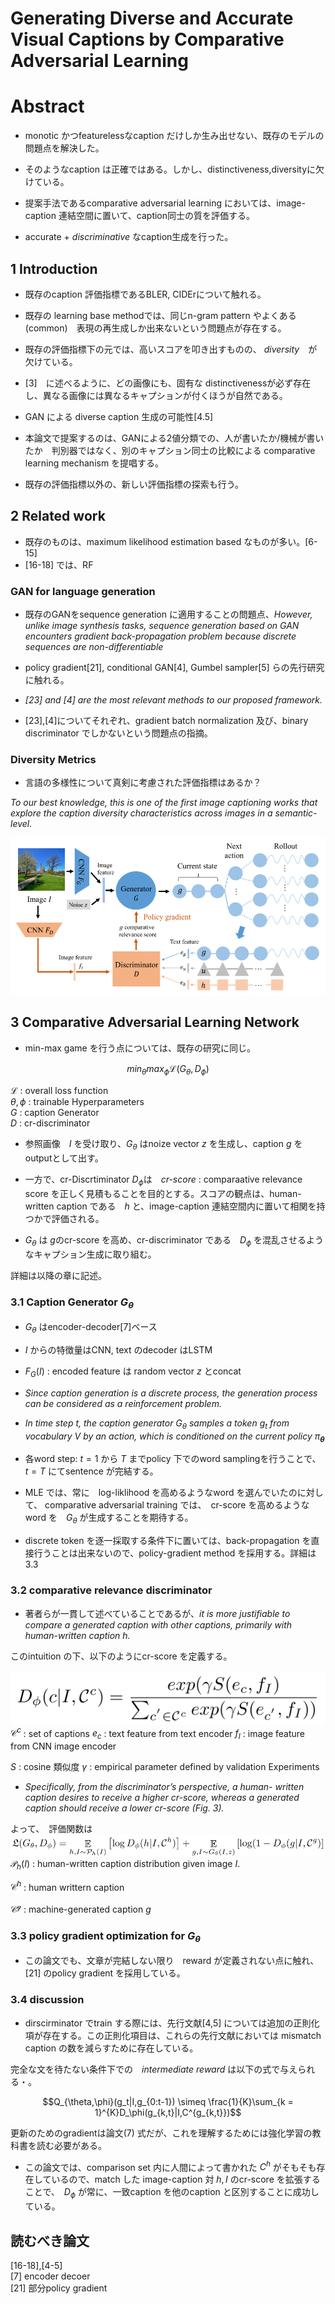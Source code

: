 # Generating Diverse and Accurate Visual Captions by Comparative Adversarial Learning

# Abstract
* monotic かつfeaturelessなcaption だけしか生み出せない、既存のモデルの問題点を解決した。

* そのようなcaption は正確ではある。しかし、distinctiveness,diversityに欠けている。

* 提案手法であるcomparative adversarial learning においては、image-caption 連結空間に置いて、caption同士の質を評価する。

* accurate + *discriminative* なcaption生成を行った。

## 1 Introduction
* 既存のcaption 評価指標であるBLER, CIDErについて触れる。

* 既存の learning base methodでは、同じn-gram pattern やよくある(common)　表現の再生成しか出来ないという問題点が存在する。

* 既存の評価指標下の元では、高いスコアを叩き出すものの、 *diversity*　が欠けている。

* [3]　に述べるように、どの画像にも、固有な distinctivenessが必ず存在し、異なる画像には異なるキャプションが付くほうが自然である。

* GAN による diverse caption 生成の可能性[4.5]

* 本論文で提案するのは、GANによる2値分類での、人が書いたか/機械が書いたか　判別器ではなく、別のキャプション同士の比較による comparative learning mechanism を提唱する。

* 既存の評価指標以外の、新しい評価指標の探索も行う。

## 2 Related work
* 既存のものは、maximum likelihood estimation based なものが多い。[6-15]
* [16-18] では、RF

### GAN for language generation
* 既存のGANをsequence generation に適用することの問題点、*However, unlike image synthesis tasks, sequence generation based on GAN encounters gradient back-propagation problem because discrete sequences are non-differentiable*

* policy gradient[21], conditional GAN[4], Gumbel sampler[5] らの先行研究に触れる。
*  *[23] and [4] are the most relevant methods to our
proposed framework.*

* [23],[4]についてそれぞれ、gradient batch normalization 及び、binary discriminator でしかないという問題点の指摘。

### Diversity Metrics
* 言語の多様性について真剣に考慮された評価指標はあるか？


*To our best knowledge, this is one of the first image captioning works that explore the caption diversity characteristics across images in a semantic-level.*

![our model](img/00037.png)

## 3 Comparative Adversarial Learning Network
* min-max game を行う点については、既存の研究に同じ。

$$min_{\theta} max_\phi \mathcal{L}(G_{\theta}, D_{\phi})\tag{1}$$

$\mathcal{L}$ : overall loss function \
$\theta, \phi$ : trainable Hyperparameters \
$G$ : caption Generator  
$D$ : cr-discriminator

* 参照画像　$I$ を受け取り、$G_\theta$ はnoize vector $z$ を生成し、caption $g$ をoutputとして出す。
* 一方で、cr-Discrtiminator $D_\phi$は　*cr-score* : comparaative relevance score
 を正しく見積もることを目的とする。スコアの観点は、human-written caption である　$h$ と、image-caption 連結空間内に置いて相関を持つかで評価される。

 * $G_\theta$ は $g$のcr-score を高め、cr-discriminator である　$D_\phi$ を混乱させるようなキャプション生成に取り組む。

 詳細は以降の章に記述。

### 3.1 Caption Generator $G_\theta$

* $G_\theta$ はencoder-decoder[7]ベース
* $I$ からの特徴量はCNN, text のdecoder はLSTM
* $F_G(I)$ : encoded feature は random vector $z$ とconcat

*  *Since caption generation is a discrete process, the generation process can be considered as a reinforcement problem.*

* *In time step $t$, the caption generator $G_θ$ samples a token $g_t$ from vocabulary $V$ by an action, which is conditioned on the current policy $π_\boldsymbol{θ}$*

* 各word step: $t = 1$ から  $T$ までpolicy 下でのword samplingを行うことで、$t = T$ にてsentence が完結する。

* MLE では、常に　log-liklihood を高めるようなword を選んでいたのに対して、 comparative adversarial training では、　cr-score を高めるような　word を　$G_\theta$ が生成することを期待する。

* discrete token を逐一採取する条件下に置いては、back-propagation を直接行うことは出来ないので、policy-gradient method を採用する。詳細は　3.3

### 3.2 comparative relevance discriminator
* 著者らが一貫して述べていることであるが、*it is more justifiable to compare a
generated caption with other captions, primarily with human-written caption $h$.*

このintuition の下、以下のようにcr-score を定義する。

![cr-score](img/00038.png)
$\mathcal{C}^c$ : set of captions
$e_c$ : text feature  from text encoder
$f_I$ : image feature from CNN image encoder

$S$ : cosine 類似度
$\gamma$ : empirical parameter defined by validation Experiments

* *Specifically, from the discriminator’s perspective, a human- written caption desires to receive a higher cr-score, whereas a generated caption should receive a lower cr-score (Fig. 3).*

よって、　評価関数は
![obj func](img/00039.png)
$\mathcal{P}_h(I)$ : human-written caption distribution given image  $I$.

$\mathcal{C}^h$ : human writtern caption

$\mathcal{C^g}$ : machine-generated caption $g$

### 3.3 policy gradient optimization for $G_\theta$
 * この論文でも、文章が完結しない限り　reward が定義されない点に触れ、　[21] のpolicy gradient を採用している。

### 3.4 discussion
* dirscirminator でtrain する際には、先行文献[4,5] については追加の正則化項が存在する。この正則化項目は、これらの先行文献においては mismatch caption の数を減らすために存在している。

完全な文を待たない条件下での　*intermediate reward* は以下の式で与えられる・。

$$Q_{\theta,\phi}(g_t|I,g_{0:t-1}) \simeq \frac{1}{K}\sum_{k = 1}^{K}D_\phi(g_{k,t}|I,C^{g_{k,t}})$$

 更新のためのgradientは論文(7) 式だが、これを理解するためには強化学習の教科書を読む必要がある。


* この論文では、comparison set  内に人間によって書かれた $C^h$ がそもそも存在しているので、match した image-caption 対 $h, I$ のcr-score を拡張することで、　$D_\phi$ が常に、一致caption を他のcaption と区別することに成功している。
## 読むべき論文
[16-18],[4-5] \
[7] encoder decoer \
[21] 部分policy gradient
